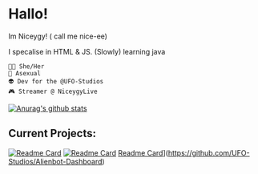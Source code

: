 # Hallo! 
Im Niceygy! ( call me nice-ee)

I specalise in HTML & JS. (Slowly) learning java 

    🏳️‍🌈 She/Her
    💖 Asexual 
    👽 Dev for the @UFO-Studios
    🎮 Streamer @ NiceygyLive


[![Anurag's github stats](https://github-readme-stats.vercel.app/api?username=NiceygyLive&theme=blue-green)](https://github.com/anuraghazra/github-readme-stats)


## Current Projects:
  [![Readme Card](https://github-readme-stats.vercel.app/api/pin/?username=ufo-studios&repo=thealiendoctor.com)](https://github.com/ufo-studios/thealiendoctor.com) [![Readme Card](https://github-readme-stats.vercel.app/api/pin/?username=ufo-studios&repo=AlienBot-Discord)](https://github.com/UFO-Studios/AlienBot-Discord)
  [Readme Card](https://github-readme-stats.vercel.app/api/pin/?username=ufo-studios&repo=AlienBot-Discord)](https://github.com/UFO-Studios/Alienbot-Dashboard)
